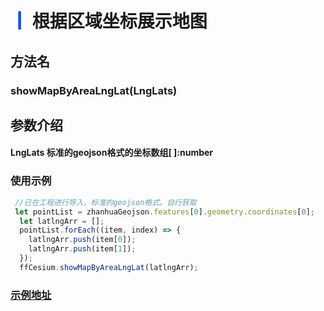 # <span style='color:#0950FC'>┃</span> 根据区域坐标展示地图

## 方法名

### showMapByAreaLngLat(LngLats)

## 参数介绍

####  LngLats   标准的geojson格式的坐标数组[ ]:number


### 使用示例

```javascript
 //已在工程进行导入，标准的geojson格式。自行获取
 let pointList = zhanhuaGeojson.features[0].geometry.coordinates[0];
  let latlngArr = [];
  pointList.forEach((item, index) => {
    latlngArr.push(item[0]);
    latlngArr.push(item[1]);
  });
  ffCesium.showMapByAreaLngLat(latlngArr);
```

### [示例地址](./#/mapCode?id=1&type=5&urlname=showMapByAreaLngLat)